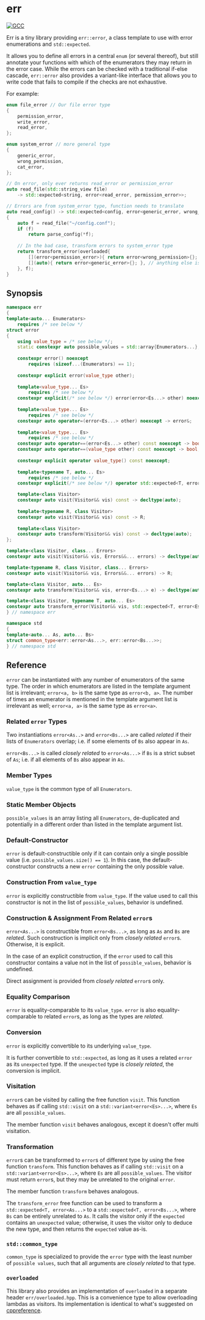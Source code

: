 # err

[![GCC](https://github.com/jan-moeller/err/actions/workflows/gcc.yml/badge.svg)](https://github.com/jan-moeller/err/actions/workflows/gcc.yml)

Err is a tiny library providing `err::error`, a class template to use with error
enumerations and `std::expected`.

It allows you to define all errors in a central `enum` (or several thereof), but
still annotate your functions with which of the enumerators they may return in
the error case. While the errors can be checked with a traditional if-else
cascade, `err::error` also provides a variant-like interface that allows you to
write code that fails to compile if the checks are not exhaustive.

For example:

```c++
enum file_error // Our file error type
{
    permission_error,
    write_error,
    read_error,
};

enum system_error // more general type
{
    generic_error,
    wrong_permission,
    cat_error,
};

// On error, only ever returns read_error or permission_error
auto read_file(std::string_view file)
    -> std::expected<string, error<read_error, permission_error>>;

// Errors are from system_error type, function needs to translate
auto read_config() -> std::expected<config, error<generic_error, wrong_permission>>
{
    auto f = read_file("~/config.conf");
    if (f)
        return parse_config(*f);
    
    // In the bad case, transform errors to system_error type
    return transform_error(overloaded{
        [](error<permission_error>){ return error<wrong_permission>{}; },
        [](auto){ return error<generic_error>{}; }, // anything else is generic
    }, f);
}
```

## Synopsis

```c++
namespace err
{
template<auto... Enumerators>
    requires /* see below */
struct error
{
    using value_type = /* see below */;
    static constexpr auto possible_values = std::array{Enumerators...};
    
    constexpr error() noexcept
        requires (sizeof...(Enumerators) == 1);
    
    constexpr explicit error(value_type other);
    
    template<value_type... Es>
        requires /* see below */
    constexpr explicit(/* see below */) error(error<Es...> other) noexcept;
    
    template<value_type... Es>
        requires /* see below */
    constexpr auto operator=(error<Es...> other) noexcept -> error&;
    
    template<value_type... Es>
        requires /* see below */
    constexpr auto operator==(error<Es...> other) const noexcept -> bool;
    constexpr auto operator==(value_type other) const noexcept -> bool;
    
    constexpr explicit operator value_type() const noexcept;
    
    template<typename T, auto... Es>
        requires /* see below */
    constexpr explicit(/* see below */) operator std::expected<T, error<Es...>>() const;

    template<class Visitor>
    constexpr auto visit(Visitor&& vis) const -> decltype(auto);
    
    template<typename R, class Visitor>
    constexpr auto visit(Visitor&& vis) const -> R;
    
    template<class Visitor>
    constexpr auto transform(Visitor&& vis) const -> decltype(auto);
};

template<class Visitor, class... Errors>
constexpr auto visit(Visitor&& vis, Errors&&... errors) -> decltype(auto);

template<typename R, class Visitor, class... Errors>
constexpr auto visit(Visitor&& vis, Errors&&... errors) -> R;

template<class Visitor, auto... Es>
constexpr auto transform(Visitor&& vis, error<Es...> e) -> decltype(auto);

template<class Visitor, typename T, auto... Es>
constexpr auto transform_error(Visitor&& vis, std::expected<T, error<Es...>> const& e) -> decltype(auto);
} // namespace err

namespace std
{
template<auto... As, auto... Bs>
struct common_type<err::error<As...>, err::error<Bs...>>;
} // namespace std
```

## Reference

`error` can be instantiated with any number of enumerators of the same type.
The order in which enumerators are listed in the template argument list is
irrelevant; `error<a, b>` is the same type as `error<b, a>`. The number of
times an enumerator is mentioned in the template argument list is irrelevant
as well; `error<a, a>` is the same type as `error<a>`.

### Related `error` Types

Two instantiations `error<As..>` and `error<Bs...>` are called *related* if
their lists of `Enumerators` overlap; i.e. if some elements of `Bs` also appear
in `As`.

`error<Bs...>` is called *closely related* to `error<As...>` if `Bs` is a
strict subset of `As`; i.e. if all elements of `Bs` also appear in `As`.

### Member Types

`value_type` is the common type of all `Enumerators`.

### Static Member Objects

`possible_values` is an array listing all `Enumerators`, de-duplicated and
potentially in a different order than listed in the template argument list.

### Default-Constructor

`error` is default-constructible only if it can contain only a single possible
value (i.e. `possible_values.size() == 1`). In this case, the default-constructor
constructs a new `error` containing the only possible value.

### Construction From `value_type`

`error` is explicitly constructible from `value_type`. If the value used to call
this constructor is not in the list of `possible_values`, behavior is undefined.

### Construction & Assignment From Related `error`s

`error<As...>` is constructible from `error<Bs...>`, as long as `As` and `Bs`
are *related*. Such construction is implicit only from *closely related*
`error`s. Otherwise, it is explicit.

In the case of an explicit construction, if the `error` used to call this
constructor contains a value not in the list of `possible_values`, behavior is
undefined.

Direct assignment is provided from *closely related* `error`s only.

### Equality Comparison

`error` is equality-comparable to its `value_type`. `error` is also
equality-comparable to related `error`s, as long as the types are *related*.

### Conversion

`error` is explicitly convertible to its underlying `value_type`.

It is further convertible to `std::expected`, as long as it uses a related
`error` as its `unexpected` type. If the `unexpected` type is *closely related*,
the conversion is implicit.

### Visitation

`error`s can be visited by calling the free function `visit`. This function
behaves as if calling `std::visit` on a `std::variant<error<Es>...>`, where
`Es` are all `possible_values`.

The member function `visit` behaves analogous, except it doesn't offer multi
visitation.

### Transformation

`error`s can be transformed to `error`s of different type by using the free
function `transform`. This function behaves as if calling `std::visit` on a
`std::variant<error<Es>...>`, where `Es` are all `possible_values`. The visitor
must return `error`s, but they may be unrelated to the original `error`.

The member function `transform` behaves analogous.

The `transform_error` free function can be used to transform a
`std::expected<T, error<As...>` to a `std::expected<T, error<Bs...>`, where
`Bs` can be entirely unrelated to `As`. It calls the visitor only if the
`expected` contains an `unexpected` value; otherwise, it uses the visitor only
to deduce the new type, and then returns the `expected` value as-is.

### `std::common_type`

`common_type` is specialized to provide the `error` type with the least number
of `possible values`, such that all arguments are *closely related* to that type.

### `overloaded`

This library also provides an implementation of `overloaded` in a separate
header `err/overloaded.hpp`. This is a convenience type to allow overloading
lambdas as visitors. Its implementation is identical to what's suggested on
[cppreference](https://en.cppreference.com/w/cpp/utility/variant/visit).
